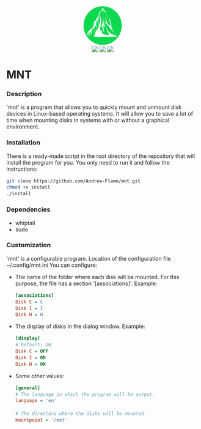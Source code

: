 <div align=center style='text-align: center'>
    <img src='images/logo.svg' width=20%/><br>
    <img src='https://img.shields.io/github/repo-size/Andrew-Flame/mnt?style=for-the-badge'/>
    <img src='https://img.shields.io/github/v/release/Andrew-Flame/mnt?style=for-the-badge'/>
    <img src='https://img.shields.io/github/license/Andrew-Flame/mnt?color=%230CD94E&style=for-the-badge'/><br>
</div>

# MNT
### Description
'mnt' is a program that allows you to quickly mount and unmount disk devices in Linux-based operating systems. It will allow you to save a lot of time when mounting disks in systems with or without a graphical environment.

### Installation
There is a ready-made script in the root directory of the repository that will install the program for you. You only need to run it and follow the instructions:
```BASH
git clone https://github.com/Andrew-Flame/mnt.git
chmod +x install
./install
```

### Dependencies
- whiptail
- sudo

### Customization
'mnt' is a configurable program. Location of the configuration file ~/.config/mnt.ini
You can configure:
- The name of the folder where each disk will be mounted. For this purpose, the file has a section '[associations]'. Example:
  ```INI
  [associations]
  Disk C = C
  Disk I = I
  Disk H = H
  ```
- The display of disks in the dialog window. Example:
  ```INI
  [display]
  # Default: ON
  Disk C = OFF
  Disk I = ON
  Disk H = ON
  ```
- Some other values:
  ```INI
  [general]
  # The language in which the program will be output.
  language = 'en'

  # The directory where the disks will be mounted.
  mountpoint = '/mnt'
  ```